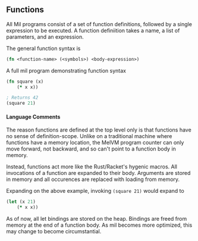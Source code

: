 ## Functions

All Mil programs consist of a set of function definitions, followed by a single
expression to be executed. A function definiition takes a name, a list of
parameters, and an expression.

The general function syntax is
```clojure
(fn <function-name> (<symbols>) <body-expression>)
```

A full mil program demonstrating function syntax
```clojure
(fn square (x)
    (* x x))

; Returns 42
(square 21)
```

#### Language Comments
The reason functions are defined at the top level only is that functions have
no sense of definition-scope. Unlike on a traditional machine where functions
have a memory location, the MelVM program counter can only move forward, not
backward, and so can't point to a function body in memory.

Instead, functions act more like the Rust/Racket's hygenic macros. All
invocations of a function are expanded to their body. Arguments are
stored in memory and all occurences are replaced with loading from memory.

Expanding on the above example, invoking `(square 21)` would expand to
```clojure
(let (x 21)
    (* x x))
```

As of now, all let bindings are stored on the heap. Bindings are freed from
memory at the end of a function body. As mil becomes more
optimized, this may change to become circumstantial.
